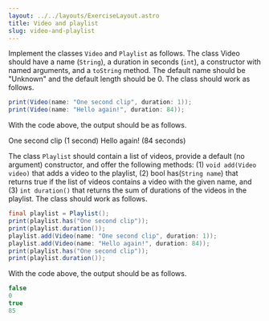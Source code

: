 ```yaml
---
layout: ../../layouts/ExerciseLayout.astro
title: Video and playlist
slug: video-and-playlist
---
```


Implement the classes `Video` and `Playlist` as follows. The class Video should have a name (`String`), a duration in seconds (`int`), a constructor with named arguments, and a `toString` method. The default name should be "Unknown" and the default length should be 0. The class should work as follows.

```java
print(Video(name: "One second clip", duration: 1));
print(Video(name: "Hello again!", duration: 84));
```

With the code above, the output should be as follows.

One second clip (1 second)
Hello again! (84 seconds)

The class `Playlist` should contain a list of videos, provide a default (no argument) constructor, and offer the following methods: (1) `void add(Video video)` that adds a video to the playlist, (2) bool has(`String name`) that returns true if the list of videos contains a video with the given name, and (3) `int duration()` that returns the sum of durations of the videos in the playlist. The class should work as follows.

```java
final playlist = Playlist();
print(playlist.has("One second clip"));
print(playlist.duration());
playlist.add(Video(name: "One second clip", duration: 1));
playlist.add(Video(name: "Hello again!", duration: 84));
print(playlist.has("One second clip"));
print(playlist.duration());
```

With the code above, the output should be as follows.

```java
false
0
true
85
```
